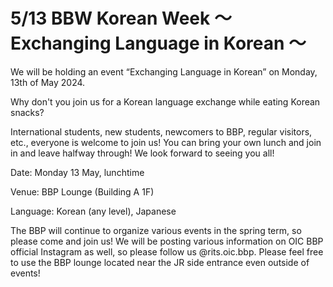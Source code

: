# 5/13 BBW Korean Week ～ Exchanging Language in Korean ～


We will be holding an event “Exchanging Language in Korean” on Monday, 13th of May 2024.

Why don't you join us for a Korean language exchange while eating Korean snacks?

International students, new students, newcomers to BBP, regular visitors, etc., everyone is welcome to join us! You can bring your own lunch and join in and leave halfway through! We look forward to seeing you all!
 

Date: Monday 13 May, lunchtime

Venue: BBP Lounge (Building A 1F)

Language: Korean (any level), Japanese

The BBP will continue to organize various events in the spring term, so please come and join us! We will be posting various information on OIC BBP official Instagram as well, so please follow us @rits.oic.bbp. Please feel free to use the BBP lounge located near the JR side entrance even outside of events!